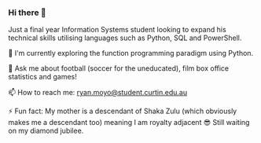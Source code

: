 ### Hi there 👋

Just a final year Information Systems student looking to expand his technical skills utilising languages such as Python, SQL and PowerShell.


🌱 I'm currently exploring the function programming paradigm using Python. 

💬 Ask me about football (soccer for the uneducated), film box office statistics and games!

📫 How to reach me: ryan.moyo@student.curtin.edu.au

⚡ Fun fact: My mother is a descendant of Shaka Zulu (which obviously makes me a descendant too) meaning I am royalty adjacent 😎 Still waiting on my diamond jubilee.
<!--
**Ryan-B28/Ryan-B28** is a ✨ _special_ ✨ repository because its `README.md` (this file) appears on your GitHub profile.

Here are some ideas to get you started:

- 🔭 I’m currently working on ...
- 🌱 I’m currently learning ...
- 👯 I’m looking to collaborate on ...
- 🤔 I’m looking for help with ...
- 💬 Ask me about ...
- 📫 How to reach me: ...
- 😄 Pronouns: ...
- ⚡ Fun fact: ...
-->
